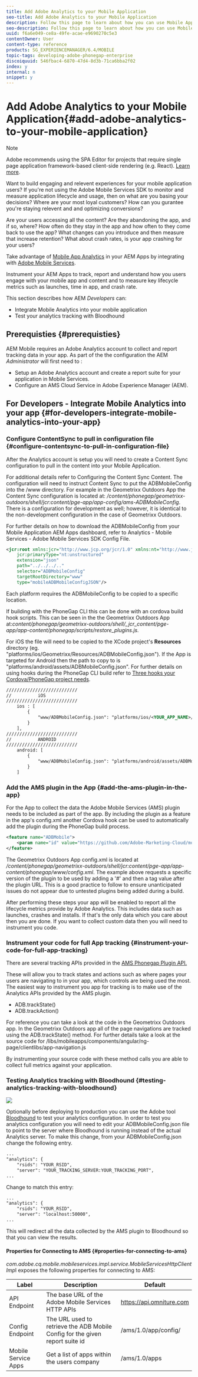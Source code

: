 ```yaml
---
title: Add Adobe Analytics to your Mobile Application
seo-title: Add Adobe Analytics to your Mobile Application
description: Follow this page to learn about how you can use Mobile App Analytics in your AEM Apps by integrating with Adobe Mobile Services.
seo-description: Follow this page to learn about how you can use Mobile App Analytics in your AEM Apps by integrating with Adobe Mobile Services.
uuid: f6a6e049-ce8a-49fe-acae-e9690270c5e3
contentOwner: User
content-type: reference
products: SG_EXPERIENCEMANAGER/6.4/MOBILE
topic-tags: developing-adobe-phonegap-enterprise
discoiquuid: 546fbac4-6870-47d4-8d3b-71ca6bba2f02
index: y
internal: n
snippet: y
---
```


# Add Adobe Analytics to your Mobile Application{#add-adobe-analytics-to-your-mobile-application}

>[!NOTE]
>
>Adobe recommends using the SPA Editor for projects that require single page application framework-based client-side rendering (e.g. React). [Learn more](../../sites/developing/using/spa-overview.md).

Want to build engaging and relevent experiences for your mobile application users? If you're not using the Adobe Mobile Services SDK to monitor and measure application lifecycle and usage, then on what are you basing your decisions? Where are your most loyal customers? How can you gurantee you're staying relevent and and optimizing conversions?

Are your users accessing all the content? Are they abandoning the app, and if so, where? How often do they stay in the app and how often to they come back to use the app? What changes can you introduce and then measure that increase retention? What about crash rates, is your app crashing for your users?

Take advantage of [Mobile App Analytics](http://www.adobe.com/ca/solutions/digital-analytics/mobile-web-apps-analytics.html) in your AEM Apps by integrating with [Adobe Mobile Services](http://www.adobe.com/marketing-cloud/mobile-marketing.html).

Instrument your AEM Apps to track, report and understand how you users engage with your mobile app and content and to measure key lifecycle metrics such as launches, time in app, and crash rate.

This section describes how AEM *Developers* can:

* Integrate Mobile Analytics into your mobile application
* Test your analytics tracking with Bloodhound

## Prerequisties {#prerequisties}

AEM Mobile requires an Adobe Analytics account to collect and report tracking data in your app. As part of the the configuration the AEM *Administrator* will first need to :

* Setup an Adobe Analytics account and create a report suite for your application in Mobile Services.
* Configure an AMS Cloud Service in Adobe Experience Manager (AEM).

## For Developers - Integrate Mobile Analytics into your app {#for-developers-integrate-mobile-analytics-into-your-app}

### Configure ContentSync to pull in configuration file {#configure-contentsync-to-pull-in-configuration-file}

After the Analytics account is setup you will need to create a Content Sync configuration to pull in the content into your Mobile Application.

For additional details refer to Configuring the Content Sync Content. The configuration will need to instruct Content Sync to put the ADBMobileConfig into the /www directory. For example in the Geometrixx Outdoors App the Content Sync configuration is located at: */content/phonegap/geometrixx-outdoors/shell/jcr:content/pge-app/app-config/ams-ADBMobileConfig*. There is a configuration for development as well; however, it is identical to the non-development configuration in the case of Geometrixx Outdoors.

For further details on how to download the ADBMobileConfig from your Mobile Application AEM Apps dashboard, refer to Analytics - Mobile Services - Adobe Mobile Services SDK Config File.

```xml
<jcr:root xmlns:jcr="http://www.jcp.org/jcr/1.0" xmlns:nt="http://www.jcp.org/jcr/nt/1.0"
    jcr:primaryType="nt:unstructured"
    extension="json"
    path="../../../.."            
    selector="ADBMobileConfig"
    targetRootDirectory="www"
    type="mobileADBMobileConfigJSON"/>
```

Each platform requires the ADBMobileConfig to be copied to a specific location.

If building with the PhoneGap CLI this can be done with an cordova build hook scripts. This can be seen in the the Geometrixx Outdoors App at:*content/phonegap/geometrixx-outdoors/shell/_jcr_content/pge-app/app-content/phonegap/scripts/restore_plugins.js.*

For iOS the file will need to be copied to the XCode project's **Resources** directory (eg. "platforms/ios/Geometrixx/Resources/ADBMobileConfig.json"). If the App is targeted for Android then the path to copy to is "platforms/android/assets/ADBMobileConfig.json". For further details on using hooks during the PhoneGap CLI build refer to [Three hooks your Cordova/PhoneGap project needs](http://devgirl.org/2013/11/12/three-hooks-your-cordovaphonegap-project-needs/).

```xml
///////////////////////////
//          iOS
///////////////////////////
    ios : [
        {
            "www/ADBMobileConfig.json": "platforms/ios/<YOUR_APP_NAME>/Resources/ADBMobileConfig.json"
        }
    ],
///////////////////////////
//          ANDROID
///////////////////////////
    android: [
        {
            "www/ADBMobileConfig.json": "platforms/android/assets/ADBMobileConfig.json"
        }
    ]
```

### Add the AMS plugin in the App {#add-the-ams-plugin-in-the-app}

For the App to collect the data the Adobe Mobile Services (AMS) plugin needs to be included as part of the app. By including the plugin as a feature in the app's config.xml another Cordova hook can be used to automatically add the plugin during the PhoneGap build process.

```xml
<feature name="ADBMobile">
    <param name="id" value="https://github.com/Adobe-Marketing-Cloud/mobile-services#0482f9cedf90c98a8d4b07219ece1933b2e46a60"/>
</feature>
```

The Geometrixx Outdoors App config.xml is located at */content/phonegap/geometrixx-outdoors/shell/jcr:content/pge-app/app-content/phonegap/www/config.xml*. The example above requests a specific version of the plugin to be used by adding a '#' and then a tag value after the plugin URL. This is a good practice to follow to ensure unanticipated issues do not appear due to untested plugins being added during a build.

After performing these steps your app will be enabled to report all the lifecycle metrics provide by Adobe Analytics. This includes data such as launches, crashes and installs. If that's the only data which you care about then you are done. If you want to collect custom data then you will need to instrument you code.

### Instrument your code for full App tracking {#instrument-your-code-for-full-app-tracking}

There are several tracking APIs provided in the [AMS Phonegap Plugin API.](https://marketing.adobe.com/resources/help/en_US/mobile/ios/phonegap_methods.html)

These will allow you to track states and actions such as where pages your users are navigating to in your app, which controls are being used the most. The easiest way to instrument you app for tracking is to make use of the Analytics APIs provided by the AMS plugin.

* ADB.trackState()
* ADB.trackAction()

For reference you can take a look at the code in the Geometrixx Outdoors app. In the Geometrixx Outdoors app all of the page navigations are tracked using the ADB.trackState() method. For further details take a look at the source code for /libs/mobileapps/components/angular/ng-page/clientlibs/app-navigation.js

By instrumenting your source code with these method calls you are able to collect full metrics against your application.

### Testing Analytics tracking with Bloodhound  {#testing-analytics-tracking-with-bloodhound}

![](assets/chlimage_1-1.jpeg)

Optionally before deploying to production you can use the Adobe tool [Bloodhound](https://marketing.adobe.com/developer/gallery/bloodhound-app-measurement-qa-tool-1) to test your analytics configuration. In order to test you analytics configuration you will need to edit your ADBMobileConfig.json file to point to the server where Bloodhound is running instead of the actual Analytics server. To make this change, from your ADBMobileConfig.json change the following entry.

```xml
...
"analytics": {
    "rsids": "YOUR_RSID",
    "server": "YOUR_TRACKING_SERVER:YOUR_TRACKING_PORT",
...
```

Change to match this entry:

```xml
...
"analytics": {
    "rsids": "YOUR_RSID",
    "server": "localhost:50000",
...
```

This will redirect all the data collected by the AMS plugin to Bloodhound so that you can view the results.

#### Properties for Connecting to AMS {#properties-for-connecting-to-ams}

*com.adobe.cq.mobile.mobileservices.impl.service.MobileServicesHttpClientImp*l exposes the following properties for connecting to AMS:

| **Label** |**Description** |**Default** |
|---|---|---|
| API Endpoint |The base URL of the Adobe Mobile Services HTTP APIs |https://api.omniture.com |
| Config Endpoint |The URL used to retrieve the ADB Mobile Config for the given report suite id |/ams/1.0/app/config/ |
| Mobile Service Apps |Get a list of apps within the users company |/ams/1.0/apps |

